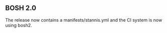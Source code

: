 ## BOSH 2.0

The release now contains a manifests/stannis.yml and the CI system is now using bosh2.
